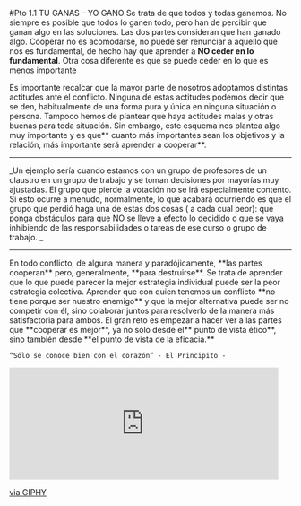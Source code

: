 #Pto 1.1 TU GANAS – YO GANO
Se trata de que todos y todas ganemos. No siempre es posible que todos lo ganen todo, pero han de percibir que ganan algo en las soluciones. Las dos partes consideran que han ganado algo. Cooperar no es acomodarse, no puede ser renunciar a aquello que nos es fundamental, de hecho hay que aprender a **NO ceder en lo fundamental**. Otra cosa diferente es que se puede ceder en lo que es menos importante

Es importante recalcar que la mayor parte de nosotros adoptamos distintas actitudes ante el conflicto. Ninguna de estas actitudes podemos decir que se den, habitualmente de una forma pura y única en ninguna situación o persona. Tampoco hemos de plantear que haya actitudes malas y otras buenas para toda situación. Sin embargo, este esquema nos plantea algo muy importante y es que** cuanto más importantes sean los objetivos y la relación, más importante será aprender a cooperar**. 
<hr/>
_Un ejemplo sería cuando estamos con un grupo de profesores de un claustro en un grupo de trabajo y se toman decisiones por mayorías muy ajustadas. El grupo que pierde la votación no se irá especialmente contento. Si esto ocurre a menudo, normalmente, lo que acabará ocurriendo es que el grupo que perdió haga una de estas dos cosas ( a cada cual peor): que ponga obstáculos para que NO se lleve a efecto lo decidido o que se vaya inhibiendo de las responsabilidades o tareas de ese curso o grupo de trabajo.   _   
<hr/>
En todo conflicto, de alguna manera y paradójicamente, **las partes cooperan** pero, generalmente, **para destruirse**. Se trata de aprender que lo que puede parecer la mejor estrategia individual puede ser la peor estrategia colectiva. Aprender que con quien tenemos un conflicto **no tiene porque ser nuestro enemigo** y que la mejor alternativa puede ser no competir con él, sino colaborar juntos para resolverlo de la manera más satisfactoria para ambos. El gran reto es empezar a hacer ver a las partes que **cooperar es mejor**, ya no sólo desde el** punto de vista ético**, sino también desde **el punto de vista de la eficacia.**

    “Sólo se conoce bien con el corazón” - El Principito -
    
   <iframe src="https://giphy.com/embed/7lJKqGgUKDxfO" width="480" height="200" frameBorder="0" class="giphy-embed" allowFullScreen></iframe><p><a href="https://giphy.com/gifs/editor-movie-the-little-prince-7lJKqGgUKDxfO">via GIPHY</a></p>